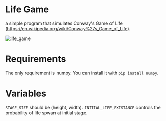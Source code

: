 # Life Game
a simple program that simulates Conway's Game of Life (https://en.wikipedia.org/wiki/Conway%27s_Game_of_Life).

![life_game](https://github.com/oskn-fish/life_game/assets/38512493/4bcb9d68-ff3b-471f-9618-8dcc32a99bd6)

# Requirements
The only requirement is numpy. You can install it with `pip install numpy`.

# Variables
`STAGE_SIZE` should be (height, width).
`INITIAL_LIFE_EXISTANCE` controls the probability of life spwan at initial stage.


